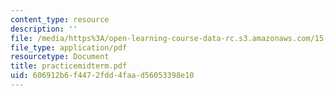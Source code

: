 ```yaml
---
content_type: resource
description: ''
file: /media/https%3A/open-learning-course-data-rc.s3.amazonaws.com/15-402-finance-theory-ii-spring-2003/606912b6f4472fdd4faad56053398e10_practicemidterm.pdf
file_type: application/pdf
resourcetype: Document
title: practicemidterm.pdf
uid: 606912b6-f447-2fdd-4faa-d56053398e10
---
```

